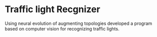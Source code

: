 # Traffic light Recgnizer

Using neural evolution of augmenting topologies developed a program
based on computer vision for recognizing traffic lights.
